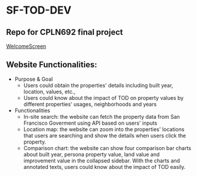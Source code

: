 # SF-TOD-DEV
Repo for CPLN692 final project
----
[WelcomeScreen](https://github.com/gxzhao1/SF-TOD-DEV/blob/639227c4ad3acb8c2147eb41a9c86198c4641b14/Screens/WelcomeScreen.PNG)
## Website Functionalities:
* Purpose & Goal
    * Users could obtain the properties' details including built year, location, values, etc., 
    * Users could know about the impact of TOD on property values by different properties' usages, neighborhoods and years
* Functionalities
    * In-site search: the website can fetch the property data from San Francisco Goverment using API based on users' inputs
    * Location map: the website can zoom into the properties' locations that users are searching and show the details when users click the property.
    * Comparison chart: the website can show four comparison bar charts about built year, persona property value, land value and improvement value in the collapsed sidebar. With the charts and annotated texts, users could know about the impact of TOD easily.
